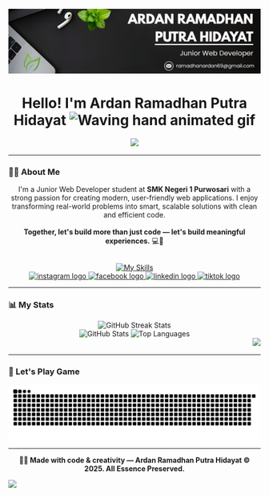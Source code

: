 <!-- ## Hello! I'm Ardan Ramadhan 👋 -->

<!--
**Ardan2008/Ardan2008** is a ✨ _special_ ✨ repository because its `README.md` (this file) appears on your GitHub profile.

Here are some ideas to get you started:

- 🔭 I’m currently working on ...
- 🌱 I’m currently learning ...
- 👯 I’m looking to collaborate on ...
- 🤔 I’m looking for help with ...
- 💬 Ask me about ...
- 📫 How to reach me: ...
- 😄 Pronouns: ...
- ⚡ Fun fact: ...
-->

![Ardan Ramadhan](img/banner.png)

<h1 align="center">Hello! I'm Ardan Ramadhan Putra Hidayat <img src="https://raw.githubusercontent.com/nixin72/nixin72/master/wave.gif" 
alt="Waving hand animated gif"
height="45" width="45"/></h1></h1>


<p align="center">
  <img src="https://readme-typing-svg.herokuapp.com/?lines=Junior%20Web%20Developer;SMK%20Negeri%201%20Purwosari%20Student;Building%20Modern%20Web%20Experiences;&font=Pacifico&center=true&width=700&height=60&color=58a6ff&vCenter=true&size=35" />
</p>

---

### 👨‍💻 About Me

<p align="center">
  I'm a Junior Web Developer student at <b>SMK Negeri 1 Purwosari</b> with a strong passion for creating modern, user-friendly web applications.
  I enjoy transforming real-world problems into smart, scalable solutions with clean and efficient code.<br><br>
  <strong>Together, let's build more than just code — let's build meaningful experiences.</strong> 💻🚀
</p>

##

<div align="center">
  <a href="https://skillicons.dev">
    <img src="https://skillicons.dev/icons?i=html,css,js,figma,php,mysql,laravel,react,tailwind,scss,cpp" alt="My Skills" />
  </a>
</div>

<div align="center">
  <a href="https://www.instagram.com/codeofardan?igsh=MWszbnR4eXk5dHF6NQ==" target="_blank">
    <img src="https://img.shields.io/static/v1?message=Instagram&logo=instagram&label=&color=E4405F&logoColor=white&labelColor=&style=for-the-badge" height="25" alt="instagram logo"  />
  </a>
  <a href="https://www.facebook.com/share/18m5uES7Tc/" target="_blank">
    <img src="https://img.shields.io/static/v1?message=facebook&logo=facebook&label=&color=blue&logoColor=white&labelColor=&style=for-the-badge" height="25" alt="facebook logo"  />
  </a>
  <a href="https://www.linkedin.com/in/ardan-ramadhan-5a12a537b/" target="_blank">
    <img src="https://img.shields.io/static/v1?message=linkedin&logo=linkedin&label=&color=blue&logoColor=white&labelColor=&style=for-the-badge" height="25" alt="linkedin logo"  />
  </a>
  <a href="https://www.tiktok.com/@yoo_selen?_t=ZS-8yUN6GOFctW&_r=1" target="_blank">
    <img src="https://img.shields.io/static/v1?message=tiktok&logo=tiktok&label=&color=black&logoColor=white&labelColor=&style=for-the-badge" height="25" alt="tiktok logo"  />
  </a>
</div>

---

### 📊 My Stats

<div align="center">
  <img src="https://nirzak-streak-stats.vercel.app/?user=Ardan2008&theme=radical&hide_border=false" alt="GitHub Streak Stats"/>
  <br>
  <div>
    <img src="https://github-readme-stats.vercel.app/api?username=Ardan2008&theme=radical&hide_border=false&include_all_commits=false&count_private=false" alt="GitHub Stats" height="150"/>
    <img src="https://github-readme-stats.vercel.app/api/top-langs/?username=Ardan2008&theme=radical&hide_border=false&include_all_commits=false&count_private=false&layout=compact" alt="Top Languages" height="150"/>
  </div>
</div>
<div align="right">
  <img src="https://visitor-badge.laobi.icu/badge?page_id=Ardan2008.Ardan2008&left_color=darkslateblue&right_color=royalblue&left_text=visitors" />
</div>

<!-- #### 🏆 GitHub Trophies
![](https://github-profile-trophy.vercel.app/?username=Ardan2008&theme=radical&no-frame=false&no-bg=true&margin-w=4) -->

<!-- <div align="center">
<h2>🔝 Top Contributed Repo</h2>
<img src="https://github-contributor-stats.vercel.app/api?username=Ardan2008&limit=5&theme=radical&combine_all_yearly_contributions=true" alt="Top Repo Stats">
</div> -->

---

### 🐍 Let's Play Game

<!-- <picture>
  <source media="(prefers-color-scheme: dark)" srcset="https://cdn.jsdelivr.net/gh/Ardan2008/Ardan2008@output/pacman-contribution-graph-dark.svg">
  <source media="(prefers-color-scheme: light)" srcset="https://cdn.jsdelivr.net/gh/Ardan2008/Ardan2008@output/pacman-contribution-graph.svg">
  <img alt="pacman contribution graph" src="https://cdn.jsdelivr.net/gh/Ardan2008/Ardan2008@output/pacman-contribution-graph.svg">
</picture> -->


<!-- ![pacman contribution graph](https://raw.githubusercontent.com/Ardan2008/Ardan2008/output/pacman-contribution-graph.svg) -->

<img src="https://raw.githubusercontent.com/Ardan2008/Ardan2008/output/snake.svg" alt="Snake contribution animation" />

---

<div align="center">
  <b>👨‍💻 Made with code & creativity — Ardan Ramadhan Putra Hidayat © 2025. All Essence Preserved.</b>
</div>

[![](https://visitcount.itsvg.in/api?id=Ardan2008&icon=0&color=0)](https://visitcount.itsvg.in)

<!-- Proudly created with GPRM ( https://gprm.itsvg.in ) -->
